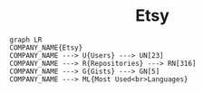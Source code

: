 <h1 align="center">Etsy</h1>

```mermaid
graph LR
COMPANY_NAME{Etsy}
COMPANY_NAME ---> U{Users} ---> UN[23]
COMPANY_NAME ---> R{Repositories} ---> RN[316]
COMPANY_NAME ---> G{Gists} ---> GN[5]
COMPANY_NAME ---> ML{Most Used<br>Languages}
```
